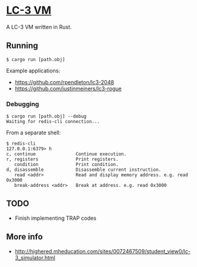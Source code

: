 # [LC-3 VM](https://en.wikipedia.org/wiki/LC-3)

A LC-3 VM written in Rust.

## Running

```
$ cargo run [path.obj]
```

Example applications:

- https://github.com/rpendleton/lc3-2048
- https://github.com/justinmeiners/lc3-rogue

### Debugging

```
$ cargo run [path.obj] --debug
Waiting for redis-cli connection...
```

From a separate shell:

```
$ redis-cli
127.0.0.1:6379> h
c, continue               Continue execution.
r, registers              Print registers.
   condition              Print condition.
d, disassemble            Disassemble current instruction.
   read <addr>            Read and display memory address. e.g. read 0x3000
   break-address <addr>   Break at address. e.g. read 0x3000
```

## TODO

- Finish implementing TRAP codes

## More info

- http://highered.mheducation.com/sites/0072467509/student_view0/lc-3_simulator.html
